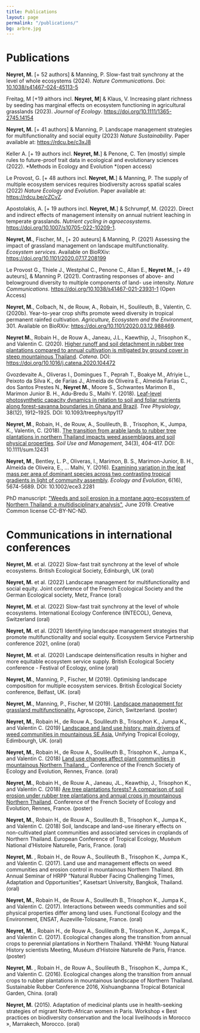 ```yaml
---
title: Publications
layout: page
permalink: "/publications/"
bg: arbre.jpg
---
```


# **Publications**

**Neyret, M.** [+ 52 authors] & Manning, P. Slow-fast trait synchrony at the level of whole ecosystems (2024). *Nature Communications*. Doi: [10.1038/s41467-024-45113-5](https://www.nature.com/articles/s41467-024-45113-5)

Freitag, M [+19 aithors incl. **Neyret, M**] & Klaus, V. Increasing plant richness by seeding has marginal effects on ecosystem functioning in agricultural grasslands (2023). *Journal of Ecology*. https://doi.org/10.1111/1365-2745.14154

**Neyret, M.** [+ 41 authors] & Manning, P. Landscape management strategies for multifunctionality and social equity (2023) *Nature Sustainability*. Paper available at: https://rdcu.be/c3xJ8

Keller A. [+ 19 authors incl. **Neyret, M.**] & Penone, C. Ten (mostly) simple rules to future-proof trait data in ecological and evolutionary sciences (2022). *Methods in Ecology and Evolution *(open access)

Le Provost, G. [+ 48 authors incl. **Neyret, M.**] & Manning, P. The supply of multiple ecosystem services requires biodiversity across spatial scales (2022) *Nature Ecology and Evolution*. Paper available at:  https://rdcu.be/cZCvZ. 

Apostolakis, A. [+ 19 authors incl. **Neyret, M.**] & Schrumpf, M. (2022). Direct and indirect effects of management intensity on annual nutrient leaching in temperate grasslands. *Nutrient cycling in agroecosystems*. https://doi.org/10.1007/s10705-022-10209-1. 

**Neyret, M.**, Fischer, M., [+ 20 auteurs] & Manning, P. (2021) Assessing the impact of grassland management on landscape multifunctionality. *Ecosystem services*. Available on BioRXiv: https://doi.org/10.1101/2020.07.17.208199

Le Provost G., Thiele J., Westphal C., Penone C., Allan E., **Neyret M.**, [+ 49 auteurs], & Manning P. (2021). Contrasting responses of above- and belowground diversity to multiple components of land- use intensity. *Nature Communications*. https://doi.org/10.1038/s41467-021-23931-1 (Open Access)

**Neyret, M.**, Colbach, N., de Rouw, A., Robain, H., Soulileuth, B., Valentin, C. (2020b). Year-to-year crop shifts promote weed diversity in tropical permanent rainfed cultivation. *Agriculture, Ecosystem and the Environment*, 301. Available on BioRXiv: https://doi.org/10.1101/2020.03.12.988469.


**Neyret M.**,  Robain H., de Rouw A., Janeau, J.L., Kaewthip, J., Trisophon K., and Valentin C. (2020). <a href="/assets/images/Neyret_et_al_Catena_2020.pdf" target="_blank">Higher runoff and soil detachment in rubber tree plantations compared to annual cultivation is mitigated by ground cover in steep mountainous Thailand</a>. *Catena*. DOI: https://doi.org/10.1016/j.catena.2020.104472

Gvozdevaite A., Oliveras I., Domingues T., Peprah T., Boakye M., Afriyie L., Peixoto da Silva K., de Farias J., Almeida de Oliveira E., Almeida Farias C., dos Santos Prestes N.,
**Neyret M.**, Moore S., Schwantes Marimon B., Marimon Junior B. H., Adu-Bredu S., Malhi Y. (2018). <a href="https://academic.oup.com/treephys/advance-article/doi/10.1093/treephys/tpy117/5155328" target="_blank">Leaf-level photosynthetic capacity dynamics in relation to soil and foliar nutrients along forest-savanna boundaries in Ghana and Brazil</a>. *Tree Physiology*, 38(12), 1912–1925. DOI: 10.1093/treephys/tpy117

**Neyret, M**., Robain, H., de Rouw, A., Soulileuth, B. , Trisophon, K., Jumpa, K., Valentin, C. (2018). <a href="/assets/images/Neyret_et_al-2018-Soil_Use_and_Management.pdf" target="_blank">The transition from arable lands to rubber tree plantations in northern Thailand impacts weed assemblages and soil physical properties</a>. *Soil Use and Management*, 34(3), 404-417. DOI: 10.1111/sum.12431

**Neyret, M**., Bentley, L. P., Oliveras, I., Marimon, B. S., Marimon-Junior, B. H., Almeida de Oliveira, E., ... Malhi, Y. (2016). <a href="http://onlinelibrary.wiley.com/doi/10.1002/ece3.2281/epdf" target="_blank">Examining variation in the leaf mass per area of dominant species across two contrasting tropical gradients in light of community assembly</a>. *Ecology and Evolution*, 6(16), 5674-5689. DOI: 10.1002/ece3.2281

PhD manuscript: ["Weeds and soil erosion in a montane agro-ecosystem of Northern Thailand: a multidisciplinary analysis"](https://tel.archives-ouvertes.fr/tel-02303886), June 2019. Creative Common license CC-BY-NC-ND. 


# **Communications in international conferences**

**Neyret, M.** et al. (2022) Slow-fast trait synchrony at the level of whole ecosystems. British Ecological Society, Edinburgh, UK (oral)

**Neyret, M.** et al. (2022) Landscape management for multifunctionality and social equity. Joint conference of the French Ecological Society and the German Ecological society, Metz, France (oral)

**Neyret, M.** et al. (2022) Slow-fast trait synchrony at the level of whole ecosystems. International Ecology Conference (INTECOL), Geneva, Switzerland (oral)

**Neyret, M.** et al. (2021) Identifying landscape management strategies that promote multifunctionality and social equity. Ecosystem Service Partnership conference 2021, online (oral)

**Neyret, M.** et al. (2020) Landscape deintensification results in higher and more equitable ecosystem service supply. British Ecological Society conference - Festival of Ecology, online (oral)

**Neyret, M.**,  Manning, P., Fischer, M (2019).  Optimising landscape composition for multiple ecosystem services. British Ecological Society conference, Belfast, UK. (oral)


**Neyret, M.**,  Manning, P., Fischer, M (2019).  <a href="/assets/images/Symposium_Zurich_Poster_2019_Margot.pdf" target="_blank">Landscape management for grassland multifunctionality.</a> Agroscope, Zürich, Switzerland. (poster)


**Neyret, M.**, Robain H., de Rouw A., Soulileuth B., Trisophon K., Jumpa K., and Valentin C. (2019) <a href="/assets/images/Neyret_UTE2019.pdf" target="_blank">Landscape and land use history, main
drivers of weed communities in
mountainous SE Asia.</a>
Unifying Tropical Ecology, Edimbourgh, UK. (oral)


**Neyret, M.**, Robain H., de Rouw A., Soulileuth B., Trisophon K., Jumpa K., and Valentin C. (2018) <a href="/assets/images/Neyret_Agroecology_and_ecology_of_agroecosystems.pdf" target="_blank">Land use changes affect plant communities in mountainous Northern Thailand. .</a> 
Conference of the French Society of Ecology and Evolution, Rennes, France. (oral)

**Neyret, M.**, Robain H., de Rouw A., Janeau, JL., Keawthip, J., Trisophon K., and Valentin C. (2018)  <a href="/assets/images/Erosion_poster_SFE18.pdf" target="_blank">Are tree plantations forests? A comparison of soil erosion under rubber tree plantations and annual crops in mountainous Northern Thailand</a>. Conference of the French Society of Ecology and Evolution, Rennes, France.
(poster)

**Neyret, M.**, Robain H., de Rouw A., Soulileuth B., Trisophon K., Jumpa K., and Valentin C. (2018) Soil, landscape and land-use itinerary effects on non-cultivated plant communities and associated services in croplands of Northern Thailand. European Conference of Tropical Ecology, Muséum National d’Histoire Naturelle, Paris, France. (oral)

**Neyret, M.** , Robain H., de Rouw A., Soulileuth B., Trisophon K., Jumpa K., and Valentin C. (2017). Land use and management effects on weed communities and erosion control in mountainous Northern Thailand. 8th Annual Seminar of HRPP “Natural Rubber Facing Challenging Times, Adaptation and Opportunities”, Kasetsart University, Bangkok, Thailand. (oral)

**Neyret, M.**, Robain H., de Rouw A., Soulileuth B., Trisophon K., Jumpa K., and Valentin C. (2017). Interactions between weeds communities and soil physical properties differ among land uses. Functional Ecology and the Environment, ENSAT, Auzeville-Tolosane, France. (oral)

**Neyret, M.** , Robain H., de Rouw A., Soulileuth B., Trisophon K., Jumpa K., and Valentin C. (2017). Ecological changes along the transition from annual crops to perennial plantations in Northern Thailand. YNHM: Young Natural History scientists Meeting,
Muséum d’Histoire Naturelle de Paris, France. (poster)

**Neyret, M.** , Robain H., de Rouw A., Soulileuth B., Trisophon K., Jumpa K., and Valentin C. (2016). Ecological changes along the transition from annual crops to rubber plantations in mountainous landscape of Northern Thailand. Sustainable Rubber Conference 2016, Xishuangbanna Tropical Botanical Garden, China. (oral)

**Neyret, M.** (2015). Adaptation of medicinal plants use in health-seeking strategies of migrant North-African women in Paris. Workshop « Best practices on biodiversity conservation and the local livelihoods in Morocco », Marrakech, Morocco. (oral)
